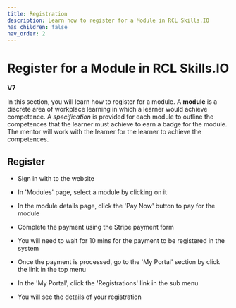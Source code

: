 ```yaml
---
title: Registration
description: Learn how to register for a Module in RCL Skills.IO
has_children: false
nav_order: 2
---
```


# Register for a Module in RCL Skills.IO
**V7**

In this section, you will learn how to register for a module. A **module** is a discrete area of workplace learning in which a learner would achieve competence. A *specification* is provided for each module to outline the competences that the learner must achieve to earn a badge for the module. The mentor will work with the learner for the learner to achieve the competences.

## Register

- Sign in with to the website

- In 'Modules' page, select a module by clicking on it

- In the module details page, click the 'Pay Now' button to pay for the module

- Complete the payment using the Stripe payment form

- You will need to wait for 10 mins for the payment to be registered in the system

- Once the payment is processed, go to the 'My Portal' section by click the link in the top menu

- In the 'My Portal', click the 'Registrations' link in the sub menu

- You will see the details of your registration
   

